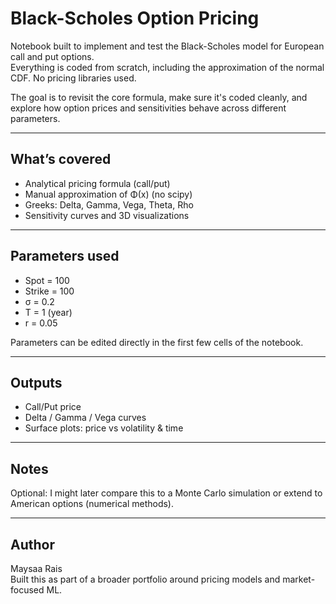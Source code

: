 # Black-Scholes Option Pricing

Notebook built to implement and test the Black-Scholes model for European call and put options.  
Everything is coded from scratch, including the approximation of the normal CDF. No pricing libraries used.

The goal is to revisit the core formula, make sure it's coded cleanly, and explore how option prices and sensitivities behave across different parameters.

---

## What’s covered

- Analytical pricing formula (call/put)
- Manual approximation of Φ(x) (no scipy)
- Greeks: Delta, Gamma, Vega, Theta, Rho
- Sensitivity curves and 3D visualizations

---

## Parameters used

- Spot = 100  
- Strike = 100  
- σ = 0.2  
- T = 1 (year)  
- r = 0.05  

Parameters can be edited directly in the first few cells of the notebook.

---

## Outputs

- Call/Put price  
- Delta / Gamma / Vega curves  
- Surface plots: price vs volatility & time

---

## Notes

Optional: I might later compare this to a Monte Carlo simulation or extend to American options (numerical methods).

---

## Author

Maysaa Rais  
Built this as part of a broader portfolio around pricing models and market-focused ML.
